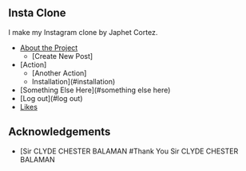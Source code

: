 ## Insta Clone
I make my Instagram clone by Japhet Cortez.

* [About the Project](#about-the-project)
  * [Create New Post]
* [Action]
  * [Another Action]
  * Installation](#installation)
* [Something Else Here](#something else here)
* [Log out](#log out)
* [Likes](#likes)

## Acknowledgements

* [Sir CLYDE CHESTER BALAMAN
#Thank You Sir CLYDE CHESTER BALAMAN
